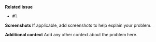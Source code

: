 **Related issue**
- #1

**Screenshots**
If applicable, add screenshots to help explain your problem.

**Additional context**
Add any other context about the problem here.
